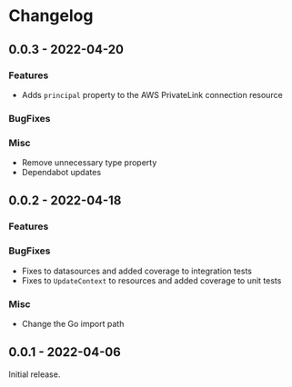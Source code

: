 # Changelog

## 0.0.3 - 2022-04-20

### Features

* Adds `principal` property to the AWS PrivateLink connection resource

### BugFixes

### Misc

* Remove unnecessary type property
* Dependabot updates

## 0.0.2 - 2022-04-18

### Features

### BugFixes
* Fixes to datasources and added coverage to integration tests
* Fixes to `UpdateContext` to resources and added coverage to unit tests

### Misc
* Change the Go import path

## 0.0.1 - 2022-04-06

Initial release.

